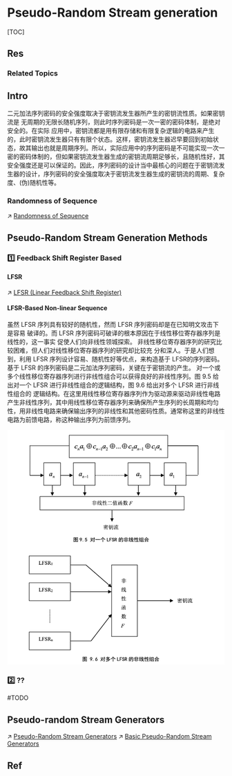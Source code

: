# Pseudo-Random Stream generation

[TOC]



## Res
### Related Topics



## Intro
二元加法序列密码的安全强度取决于密钥流发生器所产生的密钥流性质。如果密钥流是 无周期的无限长随机序列，则此时序列密码是一次一密的密码体制，是绝对安全的。在实际 应用中，密钥流都是用有限存储和有限复杂逻辑的电路来产生的，此时密钥流发生器只有有限个状态。这样，密钥流发生器迟早要回到初始状态，故其输出也就是周期序列。所以，实际应用中的序列密码是不可能实现一次一密的密码体制的，但如果密钥流发生器生成的密钥流周期足够长，且随机性好，其安全强度还是可以保证的。因此，序列密码的设计当中最核心的问题在于密钥流发生器的设计，序列密码的安全强度取决于密钥流发生器生成的密钥流的周期、复杂度、(伪)随机性等。


### Randomness of Sequence
↗ [Randomness of Sequence](../Randomness%20of%20Sequence.md)



## Pseudo-Random Stream Generation Methods
### 1️⃣ Feedback Shift Register Based
#### LFSR
↗ [LFSR (Linear Feedback Shift Register)](LFSR%20(Linear%20Feedback%20Shift%20Register).md)
#### LFSR-Based Non-linear Sequence
虽然 LFSR 序列具有较好的随机性，然而 LFSR 序列密码却是在已知明文攻击下是容易 破译的。而 LFSR 序列密码可破译的根本原因在于线性移位寄存器序列是线性的，这一事实 促使人们向非线性领城探索。
非线性移位寄存器序列的研究比较困难，但人们对线性移位寄存器序列的研究却比较充 分和深人。于是人们想到，利用 LFSR 序列设计容易、随机性好等优点，来构造基于 LFSR的序列密码。基于 LFSR 的序列密码是二元加法序列密码，关键在于密钥流的产生。 对一个或多个线性移位寄存器序列进行非线性组合可以获得良好的非线性序列。图 9.5 给出对一个 LFSR 进行非线性组合的逻辑结构，图 9.6 给出对多个 LFSR 进行非线性组合的 逻辑结构。在这里用线性移位寄存器序列作为驱动源来驱动非线性电路产生非线性序列，其中用线性移位寄存器序列来确保所产生序列的长周期和均匀性，用非线性电路来确保输出序列的非线性和其他密码性质。通常称这里的非线性电路为前馈电路，称这种输出序列为前馈序列。

![](../../../../../../../../../Assets/Pics/Screenshot%202023-06-14%20at%201.17.35%20PM.png)


### 2️⃣ ??
#TODO 



## Pseudo-random Stream Generators
↗ [Pseudo-Random Stream Generators](Pseudo-Random%20Stream%20Generators/Pseudo-Random%20Stream%20Generators.md)
↗ [Basic Pseudo-Random Stream Generators](Pseudo-Random%20Stream%20Generators/Basic%20Pseudo-Random%20Stream%20Generators.md)



## Ref
